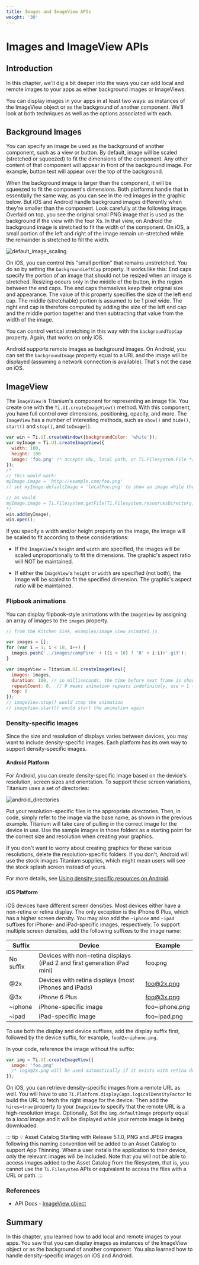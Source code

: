 ```yaml
---
title: Images and ImageView APIs
weight: '30'
---
```


# Images and ImageView APIs

## Introduction

In this chapter, we'll dig a bit deeper into the ways you can add local and remote images to your apps as either background images or ImageViews.

You can display images in your apps in at least two ways: as instances of the ImageView object or as the background of another component. We'll look at both techniques as well as the options associated with each.

## Background Images

You can specify an image be used as the background of another component, such as a view or button. By default, image will be scaled (stretched or squeezed) to fit the dimensions of the component. Any other content of that component will appear in front of the background image. For example, button text will appear over the top of the background.

When the background image is larger than the component, it will be squeezed to fit the component's dimensions. Both platforms handle that in essentially the same way, as you can see in the red images in the graphic below. But iOS and Android handle background images differently when they're smaller than the component. Look carefully at the following image. Overlaid on top, you see the original small PNG image that is used as the background if the view with the four Xs. In that view, on Android the background image is stretched to fit the width of the component. On iOS, a small portion of the left and right of the image remain un-stretched while the remainder is stretched to fill the width.

![default_image_scaling](./default_image_scaling.png)

On iOS, you can control this "small portion" that remains unstretched. You do so by setting the `backgroundLeftCap` property. It works like this: End caps specify the portion of an image that should not be resized when an image is stretched. Resizing occurs only in the middle of the button, in the region between the end caps. The end caps themselves keep their original size and appearance. The value of this property specifies the size of the left end cap. The middle (stretchable) portion is assumed to be 1 pixel wide. The right end cap is therefore computed by adding the size of the left end cap and the middle portion together and then subtracting that value from the width of the image.

You can control vertical stretching in this way with the `backgroundTopCap` property. Again, that works on only iOS.

Android supports remote images as background images. On Android, you can set the `backgroundImage` property equal to a URL and the image will be displayed (assuming a network connection is available). That's not the case on iOS.

## ImageView

The `ImageView` is Titanium's component for representing an image file. You create one with the `Ti.UI.createImageView()` method. With this component, you have full control over dimensions, positioning, opacity, and more. The `ImageView` has a number of interesting methods, such as `show()` and `hide()`, `start()` and `stop()`, and `toImage()`.

```javascript
var win = Ti.UI.createWindow({backgroundColor: 'white'});
var myImage = Ti.UI.createImageView({
  width: 100,
  height: 100
  image: 'foo.png' /* accepts URL, local path, or Ti.Filesystem.File */
});
/*
// this would work:
myImage.image = 'http://example.com/foo.png'
// set myImage.defaultImage = 'localFoo.png' to show an image while the remote one is loading

// as would
myImage.image = Ti.Filesystem.getFile(Ti.Filesystem.resourcesDirectory,'foo.png');
*/
win.add(myImage);
win.open();
```

If you specify a width and/or height property on the image, the image will be scaled to fit according to these considerations:

* If the `ImageView`'s `height` and `width` are specified, the images will be scaled unproportionally to fit the dimensions. The graphic's aspect ratio will NOT be maintained.

* If either the `ImageView`'s `height` or `width` are specified (not both), the image will be scaled to fit the specified dimension. The graphic's aspect ratio will be maintained.

### Flipbook animations

You can display flipbook-style animations with the `ImageView` by assigning an array of images to the `images` property.

```javascript
// from the Kitchen Sink, examples/image_view_animated.js

var images = [];
for (var i = 1; i < 18; i++) {
  images.push('../images/campFire' + ((i < 10) ? '0' + i:i)+'.gif');
}

var imageView = Titanium.UI.createImageView({
  images: images,
  duration: 100, // in milliseconds, the time before next frame is shown
  repeatCount: 0,  // 0 means animation repeats indefinitely, use > 1 to control repeat count
  top: 0
});
// imageView.stop() would stop the animation
// imageView.start() would start the animation again
```

### Density-specific images

Since the size and resolution of displays varies between devices, you may want to include density-specific images. Each platform has its own way to support density-specific images.

#### Android Platform

For Android, you can create density-specific image based on the device's resolution, screen sizes and orientation. To support these screen variations, Titanium uses a set of directories:

![android_directories](./android_directories.png)

Put your resolution-specific files in the appropriate directories. Then, in code, simply refer to the image via the base name, as shown in the previous example. Titanium will take care of pulling in the correct image for the device in use. Use the sample images in those folders as a starting point for the correct size and resolution when creating your graphics.

If you don't want to worry about creating graphics for these various resolutions, delete the resolution-specific folders. If you don't, Android will use the stock images Titanium supplies, which might mean users will see the stock splash screen instead of yours.

For more details, see [Using density-specific resources on Android](/guide/Titanium_SDK/Titanium_SDK_How-tos/User_Interface_Deep_Dives/Android_UI_Components_and_Conventions/Using_density-specific_resources_on_Android/).

#### iOS Platform

iOS devices have different screen densities. Most devices either have a non-retina or retina display. The only exception is the iPhone 6 Plus, which has a higher screen density. You may also add the `~iphone` and `~ipad` suffixes for iPhone- and iPad-specific images, respectively. To support multiple screen densities, add the following suffixes to the image name:

| Suffix | Device | Example |
| --- | --- | --- |
| No suffix | Devices with non-retina displays (iPad 2 and first generation iPad mini) | foo.png |
| @2x | Devices with retina displays (most iPhones and iPads) | foo@2x.png |
| @3x | iPhone 6 Plus | foo@3x.png |
| ~iphone | iPhone-specific image | foo~iphone.png |
| ~ipad | iPad-specific image | foo~ipad.png |

To use both the display and device suffixes, add the display suffix first, followed by the device suffix, for example, `foo@2x~iphone.png`.

In your code, reference the image without the suffix:

```javascript
var img = Ti.UI.createImageView({
  image: 'foo.png'
  /* logo@2x.png will be used automatically if it exists with retina devices */
});
```

On iOS, you can retrieve density-specific images from a remote URL as well. You will have to use `Ti.Platform.displayCaps.logicalDensityFactor` to build the URL to fetch the right image for the device. Then add the `hires=true` property to your `ImageView` to specify that the remote URL is a high-resolution image. Optionally, Set the `img.defaultImage` property equal to a _local_ image and it will be displayed while your remote image is being downloaded.

::: tip 💡 Asset Catalog
Starting with Release 5.1.0, PNG and JPEG images following this naming convention will be added to an Asset Catalog to support App Thinning. When a user installs the application to their device, only the relevant images will be included. Note that you will not be able to access images added to the Asset Catalog from the filesystem, that is, you cannot use the `Ti.Filesystem` APIs or equivalent to access the files with a URL or path.
:::

### References

* API Docs - [ImageView object](http://developer.appcelerator.com/apidoc/mobile/latest/Titanium.UI.ImageView-object)

## Summary

In this chapter, you learned how to add local and remote images to your apps. You saw that you can display images as instances of the ImageView object or as the background of another component. You also learned how to handle density-specific images on iOS and Android.
